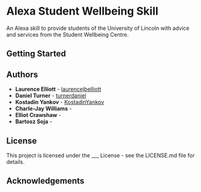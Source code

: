 # Alexa Student Wellbeing Skill
An Alexa skill to provide students of the University of Lincoln with advice and services from the Student Wellbeing Centre.

## Getting Started

## Authors
 - **Laurence Elliott** - [laurencejbelliott](https://github.com/laurencejbelliott)
 - **Daniel Turner** - [turnerdaniel](https://github.com/turnerdaniel)
 - **Kostadin Yankov** - [KostadinYankov](https://github.com/KostadinYankov)
 - **Charle-Jay Williams** - []()
 - **Elliot Crawshaw** - []()
 - **Bartosz Soja** - []()

## License

This project is licensed under the ___ License - see the LICENSE.md file for details.

## Acknowledgements
